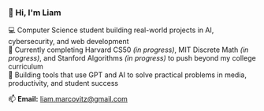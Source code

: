 ### 👋 Hi, I'm Liam

💻 Computer Science student building real-world projects in AI, cybersecurity, and web development  
🚀 Currently completing Harvard CS50 *(in progress)*, MIT Discrete Math *(in progress)*, and Stanford Algorithms *(in progress)* to push beyond my college curriculum  
🧠 Building tools that use GPT and AI to solve practical problems in media, productivity, and student success  

📫 **Email:** liam.marcovitz@gmail.com
